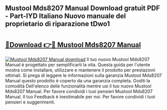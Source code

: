 ## Mustool Mds8207 Manual Download gratuit PDF - Part-IYD Italiano Nuovo manuale del proprietario di riparazione tDwo1

# <h2><a href="http://dfe8yk.blite.top/?on=Mustool+Mds8207+Manual">🔗Download 👉🔴 Mustool Mds8207 Manual</a></h2>

[![Mustool Mds8207 Manual download](https://i.imgur.com/lujVjoI.png)](http://dfe8yk.blite.top/?on=Mustool+Mds8207+Manual)
Il tuo nuovo Mustool Mds8207 Manual è progettato per semplificarti la vita. Questa guida per l'utente mostra come installare, utilizzare e mantenere il prodotto per prestazioni ottimali. Si prega di leggere le informazioni sulla garanzia Mustool Mds8207 Manual questo prodotto è coperto da una garanzia completa. Goditi la comodità Dell'elenco delle funzionalità mentre usi il tuo nuovo Mustool Mds8207 Manual. Per favore condividi i tuoi pensieri Mustool Mds8207 Manual. Il tuo Feedback è inestimabile per noi. Per favore condividi i tuoi pensieri e suggerimenti.
